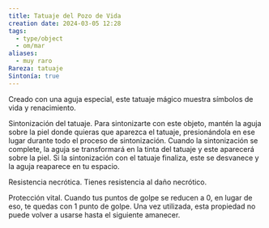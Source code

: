 ```yaml
---
title: Tatuaje del Pozo de Vida
creation date: 2024-03-05 12:28
tags:
  - type/object
  - om/mar
aliases:
  - muy raro
Rareza: tatuaje
Sintonía: true
---
```

Creado con una aguja especial, este tatuaje mágico muestra símbolos de vida y renacimiento.

Sintonización del tatuaje. Para sintonizarte con este objeto, mantén la aguja sobre la piel donde quieras que aparezca el tatuaje, presionándola en ese lugar durante todo el proceso de sintonización. Cuando la sintonización se complete, la aguja se transformará
en la tinta del tatuaje y este aparecerá sobre la piel.
Si la sintonización con el tatuaje finaliza, este se desvanece y la aguja reaparece en tu espacio.

Resistencia necrótica. Tienes resistencia al daño necrótico.

Protección vital. Cuando tus puntos de golpe se reducen a 0, en lugar de eso, te quedas con 1 punto de golpe. Una vez utilizada, esta propiedad no puede volver a usarse hasta el siguiente amanecer.